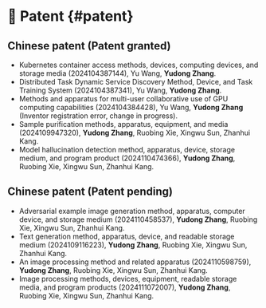 # 🔧 Patent {#patent}

## Chinese patent (Patent granted)
- Kubernetes container access methods, devices, computing devices, and storage media (2024104387144), Yu Wang, **Yudong Zhang**.
- Distributed Task Dynamic Service Discovery Method, Device, and Task Training System (2024104387341), Yu Wang, **Yudong Zhang**.
- Methods and apparatus for multi-user collaborative use of GPU computing capabilities (2024104384428), Yu Wang, **Yudong Zhang** (Inventor registration error, change in progress).
- Sample purification methods, apparatus, equipment, and media (2024109947320), **Yudong Zhang**, Ruobing Xie, Xingwu Sun, Zhanhui Kang.
- Model hallucination detection method, apparatus, device, storage medium, and program product (2024110474366), **Yudong Zhang**, Ruobing Xie, Xingwu Sun, Zhanhui Kang.

## Chinese patent (Patent pending)
- Adversarial example image generation method, apparatus, computer device, and storage medium (2024110458537), **Yudong Zhang**, Ruobing Xie, Xingwu Sun, Zhanhui Kang.
- Text generation method, apparatus, device, and readable storage medium (2024109116223), **Yudong Zhang**, Ruobing Xie, Xingwu Sun, Zhanhui Kang.
- An image processing method and related apparatus (2024110598759), **Yudong Zhang**, Ruobing Xie, Xingwu Sun, Zhanhui Kang.
- Image processing methods, devices, equipment, readable storage media, and program products (2024111072007), **Yudong Zhang**, Ruobing Xie, Xingwu Sun, Zhanhui Kang.
